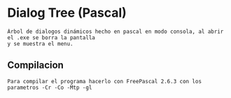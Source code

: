 # Dialog Tree (Pascal)

	Árbol de dialogos dinámicos hecho en pascal en modo consola, al abrir el .exe se borra la pantalla
	y se muestra el menu.


## Compilacion

	Para compilar el programa hacerlo con FreePascal 2.6.3 con los parametros -Cr -Co -Mtp -gl 